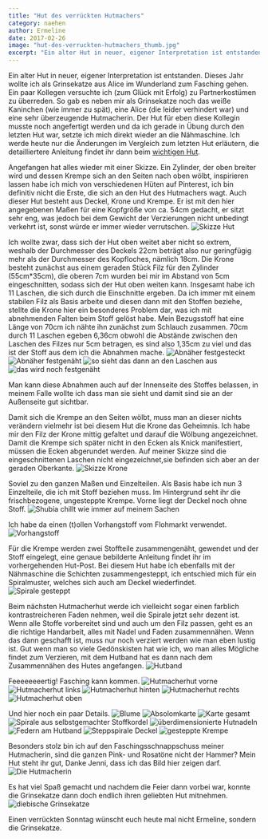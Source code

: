 ```yaml
---
title: "Hut des verrückten Hutmachers"
category: naehen
author: Ermeline
date: 2017-02-26
image: "hut-des-verruckten-hutmachers_thumb.jpg"
excerpt: "Ein alter Hut in neuer, eigener Interpretation ist entstanden."
---
```


Ein alter Hut in neuer, eigener Interpretation ist entstanden. Dieses Jahr wollte ich als Grinsekatze aus Alice im Wunderland zum Fasching gehen. Ein paar Kollegen versuchte ich (zum Glück mit Erfolg) zu Partnerkostümen zu überreden. So gab es neben mir als Grinsekatze noch das weiße Kaninchen (wie immer zu spät), eine Alice (die leider verhindert war) und eine sehr überzeugende Hutmacherin. Der Hut für eben diese Kollegin musste noch angefertigt werden und da ich gerade in Übung durch den letzten Hut war, setzte ich mich direkt wieder an die Nähmaschine. Ich werde heute nur die Änderungen im Vergleich zum letzten Hut erläutern, die detailliertere Anleitung findet ihr dann beim [wichtigen Hut](/2017/02/ein-wichtiger-hut/).

Angefangen hat alles wieder mit einer Skizze. Ein Zylinder, der oben breiter wird und dessen Krempe sich an den Seiten nach oben wölbt, inspirieren lassen habe ich mich von verschiedenen Hüten auf Pinterest, ich bin definitiv nicht die Erste, die sich an den Hut des Hutmachers wagt. Auch dieser Hut besteht aus Deckel, Krone und Krempe. Er ist mit den hier angegebenen Maßen für eine Kopfgröße von ca. 54cm gedacht, er sitzt sehr eng, was jedoch bei dem Gewicht der Verzierungen nicht unbedingt verkehrt ist, sonst würde er immer wieder verrutschen.
![Skizze Hut](_1030311.JPG)

Ich wollte zwar, dass sich der Hut oben weitet aber nicht so extrem, weshalb der Durchmesser des Deckels 22cm beträgt also nur geringfügig mehr als der Durchmesser des Kopfloches, nämlich 18cm. Die Krone besteht zunächst aus einem geraden Stück Filz für den Zylinder (55cm*35cm), die oberen 7cm wurden bei mir im Abstand von 5cm eingeschnitten, sodass sich der Hut oben weiten kann. Insgesamt habe ich 11 Laschen, die sich durch die Einschnitte ergeben. Da ich immer mit einem stabilen Filz als Basis arbeite und diesen dann mit den Stoffen beziehe, stellte die Krone hier ein besonderes Problem dar, was ich mit abnehmenden Falten beim Stoff gelöst habe. Mein Bezugsstoff hat eine Länge von 70cm ich nähte ihn zunächst zum Schlauch zusammen. 70cm durch 11 Laschen egeben 6,36cm obwohl die Abstände zwischen den Laschen des Filzes nur 5cm betragen, es sind also 1,35cm zu viel und das ist der Stoff aus dem ich die Abnahmen mache.
![Abnäher festgesteckt](_1020810.JPG)
![Abnäher festgenäht](_1020811.JPG)
![so sieht das dann an den Laschen aus](_1020812.JPG)
![das wird noch festgenäht](_1020813.JPG)

Man kann diese Abnahmen auch auf der Innenseite des Stoffes belassen, in meinem Falle wollte ich dass man sie sieht und damit sind sie an der Außenseite gut sichtbar.

Damit sich die Krempe an den Seiten wölbt, muss man an dieser nichts verändern vielmehr ist bei diesem Hut die Krone das Geheimnis. Ich habe mir den Filz der Krone mittig gefaltet und darauf die Wölbung angezeichnet. Damit die Krempe sich später nicht in den Ecken als Knick manifestiert, müssen die Ecken abgerundet werden. Auf meiner Skizze sind die eingeschnittenen Laschen nicht eingezeichnet,sie befinden sich aber an der geraden Oberkante.
![Skizze Krone](_1030359.JPG)

Soviel zu den ganzen Maßen und Einzelteilen. Als Basis habe ich nun 3 Einzelteile, die ich mit Stoff beziehen muss. Im Hintergrund seht ihr die frischbezogene, ungesteppte Krempe. Vorne liegt der Deckel noch ohne Stoff.
![Shubia chillt wie immer auf meinem Sachen](_1020801.JPG)

Ich habe da einen (t)ollen Vorhangstoff vom Flohmarkt verwendet. 
![Vorhangstoff](_1020807.JPG)

Für die Krempe werden zwei Stoffteile zusammengenäht, gewendet und der Stoff eingelegt, eine genaue bebilderte Anleitung findet ihr im vorhergehenden Hut-Post. Bei diesem Hut habe ich ebenfalls mit der Nähmaschine die Schichten zusammengesteppt, ich entschied mich für ein Spiralmuster, welches sich auch am Deckel wiederfindet. 
![Spirale gesteppt](_1020809.JPG)

Beim nächsten Hutmacherhut werde ich vielleicht sogar einen farblich kontrastreicheren Faden nehmen, weil die Spirale jetzt sehr dezent ist. Wenn alle Stoffe vorbereitet sind und auch um den Filz passen, geht es an die richtige Handarbeit, alles mit Nadel und Faden zusammennähen. Wenn das dann geschafft ist, muss nur noch verziert werden wie man eben lustig ist. Gut wenn man so viele Gedönskisten hat wie ich, wo man alles Mögliche findet zum Verzieren, mit dem Hutband hat es dann nach dem Zusammennähen des Hutes angefangen.
![Hutband](_1020815.JPG)

Feeeeeeeertig! Fasching kann kommen. 
![Hutmacherhut vorne](_1030329.JPG)
![Hutmacherhut links](_1030331.JPG)
![Hutmacherhut hinten](_1030333.JPG)
![Hutmacherhut rechts](_1030334.JPG)
![Hutmacherhut oben](_1030351.jpg)

Und hier noch ein paar Details.
![Blume](_1030342.jpg)
![Absolomkarte](_1030336.jpg)
![Karte gesamt](_1030350.jpg)
![Spirale aus selbstgemachter Stoffkordel](_1030344.jpg)
![überdimensionierte Hutnadeln](_1030345.jpg)
![Federn am Hutband](_1030346.jpg)
![Steppspirale Deckel](_1030356.jpg)
![gesteppte Krempe](_1030357.jpg)

Besonders stolz bin ich auf den Faschingsschnappschuss meiner Hutmacherin, sind die ganzen Pink- und Rosatöne nicht der Hammer? Mein Hut steht ihr gut, Danke Jenni, dass ich das Bild hier zeigen darf.
![Die Hutmacherin](_1030233.jpg)

Es hat viel Spaß gemacht und nachdem die Feier dann vorbei war, konnte die Grinsekatze dann doch endlich ihren geliebten Hut mitnehmen.
![diebische Grinsekatze](_1030300.jpg)

Einen verrückten Sonntag wünscht euch heute mal nicht Ermeline, sondern die Grinsekatze.




